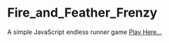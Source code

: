 # Fire_and_Feather_Frenzy
A simple JavaScript endless runner game
[Play Here...](https://silham.github.io/projects/f3/)
